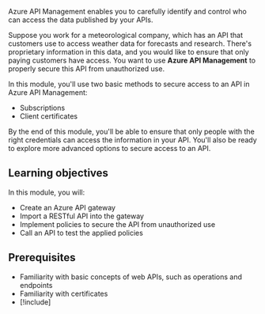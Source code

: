 Azure API Management enables you to carefully identify and control who can access the data published by your APIs.

Suppose you work for a meteorological company, which has an API that customers use to access weather data for forecasts and research. There's proprietary information in this data, and you would like to ensure that only paying customers have access. You want to use **Azure API Management** to properly secure this API from unauthorized use.

In this module, you'll use two basic methods to secure access to an API in Azure API Management:

- Subscriptions
- Client certificates

By the end of this module, you'll be able to ensure that only people with the right credentials can access the information in your API. You'll also be ready to explore more advanced options to secure access to an API.

## Learning objectives

In this module, you will:

- Create an Azure API gateway
- Import a RESTful API into the gateway
- Implement policies to secure the API from unauthorized use
- Call an API to test the applied policies

## Prerequisites

- Familiarity with basic concepts of web APIs, such as operations and endpoints
- Familiarity with certificates
- [!include[](../../../includes/azure-subscription-prerequisite.md)]